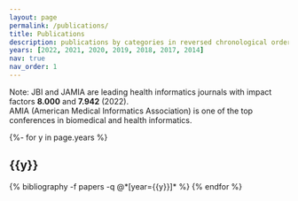 ```yaml
---
layout: page
permalink: /publications/
title: Publications
description: publications by categories in reversed chronological order.
years: [2022, 2021, 2020, 2019, 2018, 2017, 2014]
nav: true
nav_order: 1
---
```

<!-- _pages/publications.md -->
<div class="publications">

Note: JBI and JAMIA are leading health informatics journals with impact factors <b>8.000</b> and <b>7.942</b> (2022). <br>
AMIA (American Medical Informatics Association) is one of the top conferences in biomedical and health informatics.

{%- for y in page.years %}
  <h2 class="year">{{y}}</h2>
  {% bibliography -f papers -q @*[year={{y}}]* %}
{% endfor %}

</div>
